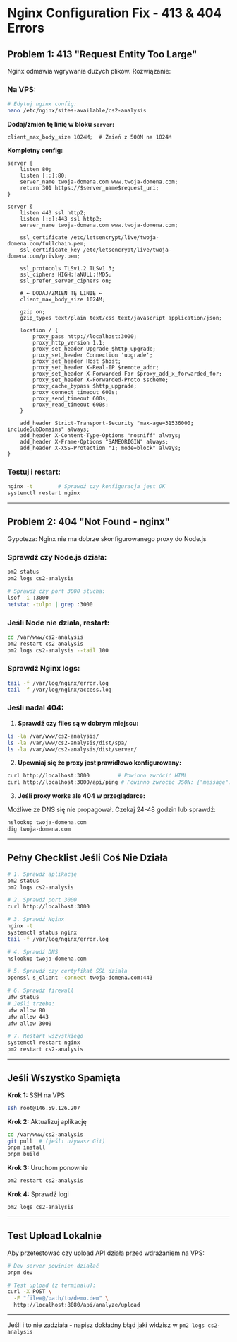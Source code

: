 # Nginx Configuration Fix - 413 & 404 Errors

## Problem 1: 413 "Request Entity Too Large"

Nginx odmawia wgrywania dużych plików. Rozwiązanie:

### Na VPS:

```bash
# Edytuj nginx config:
nano /etc/nginx/sites-available/cs2-analysis
```

**Dodaj/zmień tę linię w bloku `server`:**

```nginx
client_max_body_size 1024M;  # Zmień z 500M na 1024M
```

**Kompletny config:**

```nginx
server {
    listen 80;
    listen [::]:80;
    server_name twoja-domena.com www.twoja-domena.com;
    return 301 https://$server_name$request_uri;
}

server {
    listen 443 ssl http2;
    listen [::]:443 ssl http2;
    server_name twoja-domena.com www.twoja-domena.com;

    ssl_certificate /etc/letsencrypt/live/twoja-domena.com/fullchain.pem;
    ssl_certificate_key /etc/letsencrypt/live/twoja-domena.com/privkey.pem;

    ssl_protocols TLSv1.2 TLSv1.3;
    ssl_ciphers HIGH:!aNULL:!MD5;
    ssl_prefer_server_ciphers on;

    # ← DODAJ/ZMIEŃ TĘ LINIĘ ← 
    client_max_body_size 1024M;

    gzip on;
    gzip_types text/plain text/css text/javascript application/json;

    location / {
        proxy_pass http://localhost:3000;
        proxy_http_version 1.1;
        proxy_set_header Upgrade $http_upgrade;
        proxy_set_header Connection 'upgrade';
        proxy_set_header Host $host;
        proxy_set_header X-Real-IP $remote_addr;
        proxy_set_header X-Forwarded-For $proxy_add_x_forwarded_for;
        proxy_set_header X-Forwarded-Proto $scheme;
        proxy_cache_bypass $http_upgrade;
        proxy_connect_timeout 600s;
        proxy_send_timeout 600s;
        proxy_read_timeout 600s;
    }

    add_header Strict-Transport-Security "max-age=31536000; includeSubDomains" always;
    add_header X-Content-Type-Options "nosniff" always;
    add_header X-Frame-Options "SAMEORIGIN" always;
    add_header X-XSS-Protection "1; mode=block" always;
}
```

### Testuj i restart:

```bash
nginx -t        # Sprawdź czy konfiguracja jest OK
systemctl restart nginx
```

---

## Problem 2: 404 "Not Found - nginx"

Gypoteza: Nginx nie ma dobrze skonfigurowanego proxy do Node.js

### Sprawdź czy Node.js działa:

```bash
pm2 status
pm2 logs cs2-analysis

# Sprawdź czy port 3000 słucha:
lsof -i :3000
netstat -tulpn | grep :3000
```

### Jeśli Node nie działa, restart:

```bash
cd /var/www/cs2-analysis
pm2 restart cs2-analysis
pm2 logs cs2-analysis --tail 100
```

### Sprawdź Nginx logs:

```bash
tail -f /var/log/nginx/error.log
tail -f /var/log/nginx/access.log
```

### Jeśli nadal 404:

1. **Sprawdź czy files są w dobrym miejscu:**

```bash
ls -la /var/www/cs2-analysis/
ls -la /var/www/cs2-analysis/dist/spa/
ls -la /var/www/cs2-analysis/dist/server/
```

2. **Upewniaj się że proxy jest prawidłowo konfigurowany:**

```bash
curl http://localhost:3000         # Powinno zwrócić HTML
curl http://localhost:3000/api/ping # Powinno zwrócić JSON: {"message":"ping"}
```

3. **Jeśli proxy works ale 404 w przeglądarce:**

Możliwe że DNS się nie propagował. Czekaj 24-48 godzin lub sprawdź:

```bash
nslookup twoja-domena.com
dig twoja-domena.com
```

---

## Pełny Checklist Jeśli Coś Nie Działa

```bash
# 1. Sprawdź aplikację
pm2 status
pm2 logs cs2-analysis

# 2. Sprawdź port 3000
curl http://localhost:3000

# 3. Sprawdź Nginx
nginx -t
systemctl status nginx
tail -f /var/log/nginx/error.log

# 4. Sprawdź DNS
nslookup twoja-domena.com

# 5. Sprawdź czy certyfikat SSL działa
openssl s_client -connect twoja-domena.com:443

# 6. Sprawdź firewall
ufw status
# Jeśli trzeba:
ufw allow 80
ufw allow 443
ufw allow 3000

# 7. Restart wszystkiego
systemctl restart nginx
pm2 restart cs2-analysis
```

---

## Jeśli Wszystko Spamięta

**Krok 1:** SSH na VPS
```bash
ssh root@146.59.126.207
```

**Krok 2:** Aktualizuj aplikację
```bash
cd /var/www/cs2-analysis
git pull  # (jeśli używasz Git)
pnpm install
pnpm build
```

**Krok 3:** Uruchom ponownie
```bash
pm2 restart cs2-analysis
```

**Krok 4:** Sprawdź logi
```bash
pm2 logs cs2-analysis
```

---

## Test Upload Lokalnie

Aby przetestować czy upload API działa przed wdrażaniem na VPS:

```bash
# Dev server powinien działać
pnpm dev

# Test upload (z terminalu):
curl -X POST \
  -F "file=@/path/to/demo.dem" \
  http://localhost:8080/api/analyze/upload
```

---

Jeśli i to nie zadziała - napisz dokładny błąd jaki widzisz w `pm2 logs cs2-analysis`
